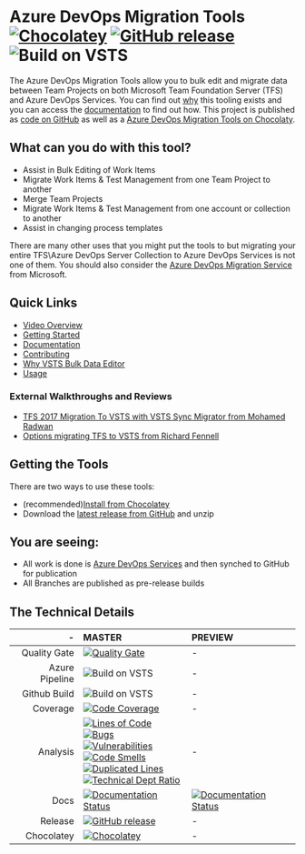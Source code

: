 # Azure DevOps Migration Tools [![Chocolatey](https://img.shields.io/chocolatey/dt/vsts-sync-migrator.svg)](https://chocolatey.org/packages/vsts-sync-migrator/) [![GitHub release](https://img.shields.io/github/release/nkdAgility/vsts-sync-migration.svg)](https://github.com/nkdAgility/vsts-sync-migrator/releases) ![Build on VSTS](https://nkdagility.visualstudio.com/_apis/public/build/definitions/1b52ce63-eccc-41c8-88f9-ae6ebeefdc63/94/badge) 

The Azure DevOps Migration Tools allow you to bulk edit and migrate data between Team Projects on both Microsoft Team Foundation Server (TFS) and Azure DevOps Services. You can find out [why](http://vsts-bulk-editor.readthedocs.io/en/latest/why) this tooling exists and you can access the [documentation](http://vsts-bulk-editor.readthedocs.io) to find out how. This project is published as [code on GitHub](https://github.com/nkdAgility/vsts-sync-migration/) as well as a [Azure DevOps Migration Tools on Chocolaty](https://chocolatey.org/packages/vsts-sync-migrator/).

## What can you do with this tool?

- Assist in Bulk Editing of Work Items
- Migrate Work Items & Test Management from one Team Project to another
- Merge Team Projects
- Migrate Work Items & Test Management from one account or collection to another
- Assist in changing process templates

There are many other uses that you might put the tools to but migrating your entire TFS\Azure DevOps Server Collection to Azure DevOps Services is not one of them. You should also consider the [Azure DevOps Migration Service](https://www.visualstudio.com/team-services/migrate-tfs-vsts/) from Microsoft.

## Quick Links

 - [Video Overview](https://youtu.be/ZxDktQae10M)
 - [Getting Started](http://vsts-bulk-editor.readthedocs.io/en/latest/getting-started)
 - [Documentation](http://vsts-bulk-editor.readthedocs.io)
 - [Contributing](http://vsts-bulk-editor.readthedocs.io/en/latest/#contributing)
 - [Why VSTS Bulk Data Editor](http://vsts-bulk-editor.readthedocs.io/en/latest/why)
 - [Usage](http://vsts-bulk-editor.readthedocs.io/en/latest/usage/usage/)



### External Walkthroughs and Reviews

  - [TFS 2017 Migration To VSTS with VSTS Sync Migrator from Mohamed Radwan](http://mohamedradwan.com/2017/09/15/tfs-2017-migration-to-vsts-with-vsts-sync-migrator/)
  - [Options migrating TFS to VSTS from Richard Fennell](https://blogs.blackmarble.co.uk/blogs/rfennell/post/2017/05/10/Options-migrating-TFS-to-VSTS)

## Getting the Tools

There are two ways to use these tools:

- (recommended)[Install from Chocolatey](https://chocolatey.org/packages/vsts-sync-migrator/)
- Download the [latest release from GitHub](https://github.com/nkdAgility/vsts-sync-migration/releases) and unzip

## You are seeing:

 - All work is done is [Azure DevOps Services](https://www.visualstudio.com/products/what-is-visual-studio-online-vs) and then synched to GitHub for publication
 - All Branches are published as pre-release builds

## The Technical Details

|-| MASTER | PREVIEW |
|-------------:|:-------------|:-------------|
| Quality Gate | [![Quality Gate](https://sonarcloud.io/api/badges/gate?key=vsts-sync-migrator%3Amaster)](https://sonarcloud.io/dashboard/index/vsts-sync-migrator%3Amaster) | - |
| Azure Pipeline | ![Build on VSTS](https://nkdagility.visualstudio.com/_apis/public/build/definitions/1b52ce63-eccc-41c8-88f9-ae6ebeefdc63/94/badge) | - |
| Github Build| ![Build on VSTS](https://nkdagility.visualstudio.com/_apis/public/build/definitions/1b52ce63-eccc-41c8-88f9-ae6ebeefdc63/95/badge) | - |
| Coverage | [![Code Coverage](https://sonarcloud.io/api/badges/measure?key=vsts-sync-migrator%3Amaster&metric=coverage)](https://sonarcloud.io/dashboard/?id=vsts-sync-migrator%3master) |  - |
| Analysis | [![Lines of Code](https://sonarcloud.io/api/badges/measure?key=vsts-sync-migrator%3Amaster&metric=ncloc)](https://sonarcloud.io/dashboard/?id=vsts-sync-migrator%3master)<br />[![Bugs](https://sonarcloud.io/api/badges/measure?key=vsts-sync-migrator%3Amaster&metric=bugs)](https://sonarcloud.io/dashboard/?id=vsts-sync-migrator%3master)<br />[![Vulnerabilities](https://sonarcloud.io/api/badges/measure?key=vsts-sync-migrator%3Amaster&metric=vulnerabilities)](https://sonarcloud.io/dashboard/?id=vsts-sync-migrator%3master)<br />[![Code Smells](https://sonarcloud.io/api/badges/measure?key=vsts-sync-migrator%3Amaster&metric=code_smells)](https://sonarcloud.io/project/issues?id=vsts-sync-migrator%3master&resolved=false&types=CODE_SMELL)<br />[![Duplicated Lines](https://sonarcloud.io/api/badges/measure?key=vsts-sync-migrator%3Amaster&metric=duplicated_lines_density)](https://sonarcloud.io/component_measures/domain/Duplications?id=vsts-sync-migrator%3master)<br />[![Technical Dept Ratio](https://sonarcloud.io/api/badges/measure?key=vsts-sync-migrator%3Amaster&metric=sqale_debt_ratio)](https://sonarcloud.io/dashboard/?id=vsts-sync-migrator%3master) | - |
| Docs |[![Documentation Status](https://readthedocs.org/projects/vsts-bulk-editor/badge/?version=stable)](http://vsts-bulk-editor.readthedocs.org/en/stable/)|[![Documentation Status](https://readthedocs.org/projects/vsts-bulk-editor/badge/?version=latest)](http://vsts-bulk-editor.readthedocs.org/en/latest/)|
| Release |[![GitHub release](https://img.shields.io/github/release/nkdAgility/vsts-sync-migration.svg)](https://github.com/nkdAgility/vsts-sync-migrator/releases)| - |
|Chocolatey|[![Chocolatey](https://img.shields.io/chocolatey/v/vsts-sync-migrator.svg)](https://chocolatey.org/packages/vsts-sync-migrator/)|-|
